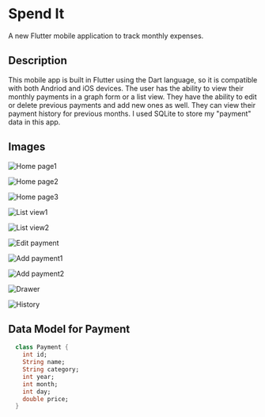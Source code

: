 # Spend It

A new Flutter mobile application to track monthly expenses.

## Description

This mobile app is built in Flutter using the Dart language, so it is compatible with both Andriod and iOS devices.
The user has the ability to view their monthly payments in a graph form or a list view. They have the ability to edit or delete previous payments and add new ones as well. They can view their payment history for previous months. I used SQLite to store my "payment" data in this app.

## Images

![Home page1](https://drive.google.com/uc?export=view&id=1TfH9Ucab5kTDmO4PvooffoBVgnw3ePsZ)

![Home page2](https://drive.google.com/uc?export=view&id=1DiK8-hTDQorsbNgSUxK-M-9DsWpYqwTT)

![Home page3](https://drive.google.com/uc?export=view&id=1UnzXPJi9b_l5gzYaquycbtgfIjCimYaK)

![List view1](https://drive.google.com/uc?export=view&id=1Z3f2wVTAbwLx_-p3Gv7uz_UCiv6JLo3M)

![List view2](https://drive.google.com/uc?export=view&id=13v3Y7taY05jG-OWLn-6gWBjCTYtkg95N)

![Edit payment](https://drive.google.com/uc?export=view&id=1UKs896JtsSdPSwTnW-YiabbUV3sawd4A)

![Add payment1](https://drive.google.com/uc?export=view&id=1qK3H4tVvH5WQQ6ScS0pPf3TkMlDtnkTv)

![Add payment2](https://drive.google.com/uc?export=view&id=1uWF14jZGlsyyL0BbUyh9MqyJCEThevTu)

![Drawer](https://drive.google.com/uc?export=view&id=1VBHzOjhFw3Nlh8laT-3-2-qyIfAPxLJD)

![History](https://drive.google.com/uc?export=view&id=1VBb-li9lzQ2DAQ9-xd1LaVNF9sehNiUX)

## Data Model for Payment

```dart
  class Payment {
    int id;
    String name;
    String category;
    int year;
    int month;
    int day;
    double price;
  }
```


